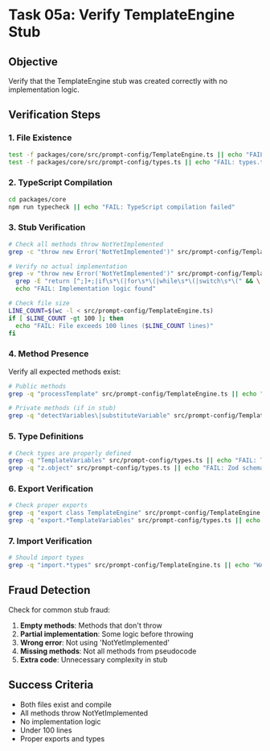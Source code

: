 # Task 05a: Verify TemplateEngine Stub

## Objective

Verify that the TemplateEngine stub was created correctly with no implementation logic.

## Verification Steps

### 1. File Existence

```bash
test -f packages/core/src/prompt-config/TemplateEngine.ts || echo "FAIL: TemplateEngine.ts missing"
test -f packages/core/src/prompt-config/types.ts || echo "FAIL: types.ts missing"
```

### 2. TypeScript Compilation

```bash
cd packages/core
npm run typecheck || echo "FAIL: TypeScript compilation failed"
```

### 3. Stub Verification

```bash
# Check all methods throw NotYetImplemented
grep -c "throw new Error('NotYetImplemented')" src/prompt-config/TemplateEngine.ts || echo "FAIL: Missing NotYetImplemented throws"

# Verify no actual implementation
grep -v "throw new Error('NotYetImplemented')" src/prompt-config/TemplateEngine.ts | \
  grep -E "return [^;]+;|if\s*\(|for\s*\(|while\s*\(|switch\s*\(" && \
  echo "FAIL: Implementation logic found"

# Check file size
LINE_COUNT=$(wc -l < src/prompt-config/TemplateEngine.ts)
if [ $LINE_COUNT -gt 100 ]; then
  echo "FAIL: File exceeds 100 lines ($LINE_COUNT lines)"
fi
```

### 4. Method Presence

Verify all expected methods exist:

```bash
# Public methods
grep -q "processTemplate" src/prompt-config/TemplateEngine.ts || echo "FAIL: processTemplate method missing"

# Private methods (if in stub)
grep -q "detectVariables\|substituteVariable" src/prompt-config/TemplateEngine.ts || echo "WARNING: Helper methods might be missing"
```

### 5. Type Definitions

```bash
# Check types are properly defined
grep -q "TemplateVariables" src/prompt-config/types.ts || echo "FAIL: TemplateVariables type missing"
grep -q "z.object" src/prompt-config/types.ts || echo "FAIL: Zod schema missing"
```

### 6. Export Verification

```bash
# Check proper exports
grep -q "export class TemplateEngine" src/prompt-config/TemplateEngine.ts || echo "FAIL: TemplateEngine not exported"
grep -q "export.*TemplateVariables" src/prompt-config/types.ts || echo "FAIL: Types not exported"
```

### 7. Import Verification

```bash
# Should import types
grep -q "import.*types" src/prompt-config/TemplateEngine.ts || echo "WARNING: Not importing types"
```

## Fraud Detection

Check for common stub fraud:

1. **Empty methods**: Methods that don't throw
2. **Partial implementation**: Some logic before throwing
3. **Wrong error**: Not using 'NotYetImplemented'
4. **Missing methods**: Not all methods from pseudocode
5. **Extra code**: Unnecessary complexity in stub

## Success Criteria

- Both files exist and compile
- All methods throw NotYetImplemented
- No implementation logic
- Under 100 lines
- Proper exports and types